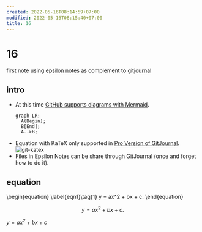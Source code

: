 ```yaml
---
created: 2022-05-16T08:14:59+07:00
modified: 2022-05-16T08:15:40+07:00
title: 16
---
```


# 16
first note using [epsilon notes](http://epsilonexpert.com/e/index.php) as complement to [gitjournal](https://gitjournal.io/)


## intro
+ At this time [GitHub supports diagrams with Mermaid](https://github.blog/2022-02-14-include-diagrams-markdown-files-mermaid/).
  ```mermaid
  graph LR;
    A(Begin);
    B[End];
    A-->B;
  ```
+ Equation with KaTeX only supported in [Pro Version of GitJournal](https://gitjournal.io/pricing/).
  ![git-katex](https://raw.githubusercontent.com/dudung/note/main/img/9b86e8dc8c4a78d1db997a9f03b1391c.jpg?token=GHSAT0AAAAAABUD2NNB3JOIFNIXYF6YQ2AYYUBUGUA)
+ Files in Epsilon Notes can be share through GitJournal (once and forget how to do it).


## equation

\begin{equation}
\label{eqn1}\tag{1}
y = ax^2 + bx + c.
\end{equation}

$$
\label{eqn1}\tag{1}
y = ax^2 + bx + c.
$$

$y = ax^2 + bx + c$
